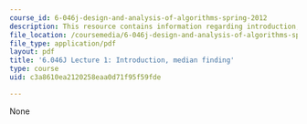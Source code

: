 ```yaml
---
course_id: 6-046j-design-and-analysis-of-algorithms-spring-2012
description: This resource contains information regarding introduction, median finding.
file_location: /coursemedia/6-046j-design-and-analysis-of-algorithms-spring-2012/c3a8610ea2120258eaa0d71f95f59fde_MIT6_046JS12_lec01.pdf
file_type: application/pdf
layout: pdf
title: '6.046J Lecture 1: Introduction, median finding'
type: course
uid: c3a8610ea2120258eaa0d71f95f59fde

---
```

None